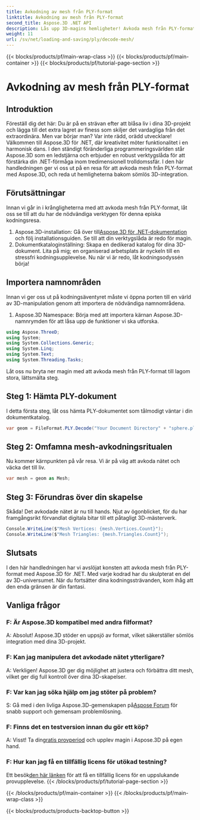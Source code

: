 ```yaml
---
title: Avkodning av mesh från PLY-format
linktitle: Avkodning av mesh från PLY-format
second_title: Aspose.3D .NET API
description: Lås upp 3D-magins hemligheter! Avkoda mesh från PLY-format utan ansträngning med Aspose.3D för .NET. Lyft dina projekt till nya dimensioner.
weight: 11
url: /sv/net/loading-and-saving/ply/decode-mesh/
---
```


{{< blocks/products/pf/main-wrap-class >}}
{{< blocks/products/pf/main-container >}}
{{< blocks/products/pf/tutorial-page-section >}}

# Avkodning av mesh från PLY-format

## Introduktion
Föreställ dig det här: Du är på en strävan efter att blåsa liv i dina 3D-projekt och lägga till det extra lagret av finess som skiljer det vardagliga från det extraordinära. Men var börjar man? Var inte rädd, orädd utvecklare! Välkommen till Aspose.3D för .NET, där kreativitet möter funktionalitet i en harmonisk dans.
I den ständigt föränderliga programmeringsvärlden står Aspose.3D som en ledstjärna och erbjuder en robust verktygslåda för att förstärka din .NET-förmåga inom tredimensionell trolldomssfär. I den här handledningen ger vi oss ut på en resa för att avkoda mesh från PLY-format med Aspose.3D, och reda ut hemligheterna bakom sömlös 3D-integration.
## Förutsättningar
Innan vi går in i krångligheterna med att avkoda mesh från PLY-format, låt oss se till att du har de nödvändiga verktygen för denna episka kodningsresa.
1.  Aspose.3D-installation: Gå över till[Aspose.3D för .NET-dokumentation](https://reference.aspose.com/3d/net/) och följ installationsguiden. Se till att din verktygslåda är redo för magin.
2. Dokumentkataloginställning: Skapa en dedikerad katalog för dina 3D-dokument. Lita på mig; en organiserad arbetsplats är nyckeln till en stressfri kodningsupplevelse.
Nu när vi är redo, låt kodningsodyssén börja!
## Importera namnområden
Innan vi ger oss ut på kodningsäventyret måste vi öppna porten till en värld av 3D-manipulation genom att importera de nödvändiga namnområdena.
1. Aspose.3D Namespace: Börja med att importera kärnan Aspose.3D-namnrymden för att låsa upp de funktioner vi ska utforska.
```csharp
using Aspose.ThreeD;
using System;
using System.Collections.Generic;
using System.Linq;
using System.Text;
using System.Threading.Tasks;
```
Låt oss nu bryta ner magin med att avkoda mesh från PLY-format till lagom stora, lättsmälta steg.
## Steg 1: Hämta PLY-dokument
I detta första steg, låt oss hämta PLY-dokumentet som tålmodigt väntar i din dokumentkatalog.
```csharp
var geom = FileFormat.PLY.Decode("Your Document Directory" + "sphere.ply");
```
## Steg 2: Omfamna mesh-avkodningsritualen
Nu kommer kärnpunkten på vår resa. Vi är på väg att avkoda nätet och väcka det till liv.
```csharp
var mesh = geom as Mesh;
```
## Steg 3: Förundras över din skapelse
Skåda! Det avkodade nätet är nu till hands. Njut av ögonblicket, för du har framgångsrikt förvandlat digitala bitar till ett påtagligt 3D-mästerverk.
```csharp
Console.WriteLine($"Mesh Vertices: {mesh.Vertices.Count}");
Console.WriteLine($"Mesh Triangles: {mesh.Triangles.Count}");
```
## Slutsats
I den här handledningen har vi avslöjat konsten att avkoda mesh från PLY-format med Aspose.3D för .NET. Med varje kodrad har du skulpterat en del av 3D-universumet. När du fortsätter dina kodningssträvanden, kom ihåg att den enda gränsen är din fantasi.

## Vanliga frågor
### F: Är Aspose.3D kompatibel med andra filformat?
A: Absolut! Aspose.3D stöder en uppsjö av format, vilket säkerställer sömlös integration med dina 3D-projekt.
### F: Kan jag manipulera det avkodade nätet ytterligare?
A: Verkligen! Aspose.3D ger dig möjlighet att justera och förbättra ditt mesh, vilket ger dig full kontroll över dina 3D-skapelser.
### F: Var kan jag söka hjälp om jag stöter på problem?
 S: Gå med i den livliga Aspose.3D-gemenskapen på[Aspose Forum](https://forum.aspose.com/c/3d/18) för snabb support och gemensam problemlösning.
### F: Finns det en testversion innan du gör ett köp?
A: Visst! Ta din[gratis provperiod](https://releases.aspose.com/) och upplev magin i Aspose.3D på egen hand.
### F: Hur kan jag få en tillfällig licens för utökad testning?
 Ett besök[den här länken](https://purchase.aspose.com/temporary-license/) för att få en tillfällig licens för en uppslukande provupplevelse.
{{< /blocks/products/pf/tutorial-page-section >}}

{{< /blocks/products/pf/main-container >}}
{{< /blocks/products/pf/main-wrap-class >}}

{{< blocks/products/products-backtop-button >}}
